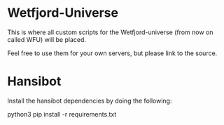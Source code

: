 # Wetfjord-Universe

This is where all custom scripts for the Wetfjord-universe (from now on called WFU) will be placed.

Feel free to use them for your own servers, but please link to the source.


# Hansibot

Install the hansibot dependencies by doing the following:

python3 pip install -r requirements.txt
